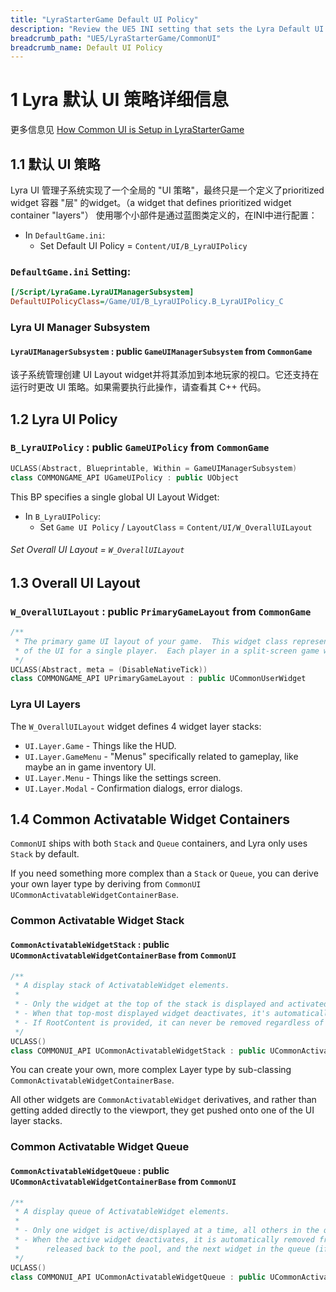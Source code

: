 ```yaml
---
title: "LyraStarterGame Default UI Policy"
description: "Review the UE5 INI setting that sets the Lyra Default UI Policy and the default settings configured there"
breadcrumb_path: "UE5/LyraStarterGame/CommonUI"
breadcrumb_name: Default UI Policy
---
```



# 1 Lyra 默认 UI 策略详细信息

更多信息见 [How Common UI is Setup in LyraStarterGame](./)


## 1.1 默认 UI 策略

Lyra UI 管理子系统实现了一个全局的 "UI 策略"，最终只是一个定义了prioritized widget 容器 "层" 的widget。（a widget that defines prioritized widget container "layers"）
使用哪个小部件是通过蓝图类定义的，在INI中进行配置：

- In `DefaultGame.ini`:
    - Set Default UI Policy = `Content/UI/B_LyraUIPolicy`

### `DefaultGame.ini` Setting:

```ini
[/Script/LyraGame.LyraUIManagerSubsystem]
DefaultUIPolicyClass=/Game/UI/B_LyraUIPolicy.B_LyraUIPolicy_C
```

### Lyra UI Manager Subsystem

#### `LyraUIManagerSubsystem` : public `GameUIManagerSubsystem` from `CommonGame`

该子系统管理创建 UI Layout widget并将其添加到本地玩家的视口。它还支持在运行时更改 UI 策略。如果需要执行此操作，请查看其 C++ 代码。

## 1.2 Lyra UI Policy
### `B_LyraUIPolicy` : public `GameUIPolicy` from `CommonGame`

```c++
UCLASS(Abstract, Blueprintable, Within = GameUIManagerSubsystem)
class COMMONGAME_API UGameUIPolicy : public UObject
```

This BP specifies a single global UI Layout Widget:

- In `B_LyraUIPolicy`:
  - Set `Game UI Policy` / `LayoutClass` = `Content/UI/W_OverallUILayout`

###### Set Overall UI Layout = `W_OverallUILayout`


## 1.3 Overall UI Layout
### `W_OverallUILayout` : public `PrimaryGameLayout` from `CommonGame`

```c++
/**
 * The primary game UI layout of your game.  This widget class represents how to layout, push and display all layers
 * of the UI for a single player.  Each player in a split-screen game will receive their own primary game layout.
 */
UCLASS(Abstract, meta = (DisableNativeTick))
class COMMONGAME_API UPrimaryGameLayout : public UCommonUserWidget
```

### Lyra UI Layers

The `W_OverallUILayout` widget defines 4 widget layer stacks:

- `UI.Layer.Game` - Things like the HUD.
- `UI.Layer.GameMenu` - "Menus" specifically related to gameplay, like maybe an in game inventory UI.
- `UI.Layer.Menu` - Things like the settings screen.
- `UI.Layer.Modal` - Confirmation dialogs, error dialogs.

## 1.4 Common Activatable Widget Containers

`CommonUI` ships with both `Stack` and `Queue` containers, and Lyra only uses `Stack` by default.

If you need something more complex than a `Stack` or `Queue`, you can derive your own layer type by deriving from `CommonUI` `UCommonActivatableWidgetContainerBase`.

### Common Activatable Widget Stack
#### `CommonActivatableWidgetStack` : public `UCommonActivatableWidgetContainerBase` from `CommonUI`
```c++
/** 
 * A display stack of ActivatableWidget elements. 
 * 
 * - Only the widget at the top of the stack is displayed and activated. All others are deactivated.
 * - When that top-most displayed widget deactivates, it's automatically removed and the preceding entry is displayed/activated.
 * - If RootContent is provided, it can never be removed regardless of activation state
 */
UCLASS()
class COMMONUI_API UCommonActivatableWidgetStack : public UCommonActivatableWidgetContainerBase
```

You can create your own, more complex Layer type by sub-classing
`CommonActivatableWidgetContainerBase`.

All other widgets are `CommonActivatableWidget` derivatives, and rather than getting
added directly to the viewport, they get pushed onto one of the UI layer stacks.

### Common Activatable Widget Queue
#### `CommonActivatableWidgetQueue` : public `UCommonActivatableWidgetContainerBase` from `CommonUI`
```c++
/** 
 * A display queue of ActivatableWidget elements. 
 *
 * - Only one widget is active/displayed at a time, all others in the queue are deactivated.
 * - When the active widget deactivates, it is automatically removed from the widget, 
 *		released back to the pool, and the next widget in the queue (if any) is displayed
 */
UCLASS()
class COMMONUI_API UCommonActivatableWidgetQueue : public UCommonActivatableWidgetContainerBase
```
